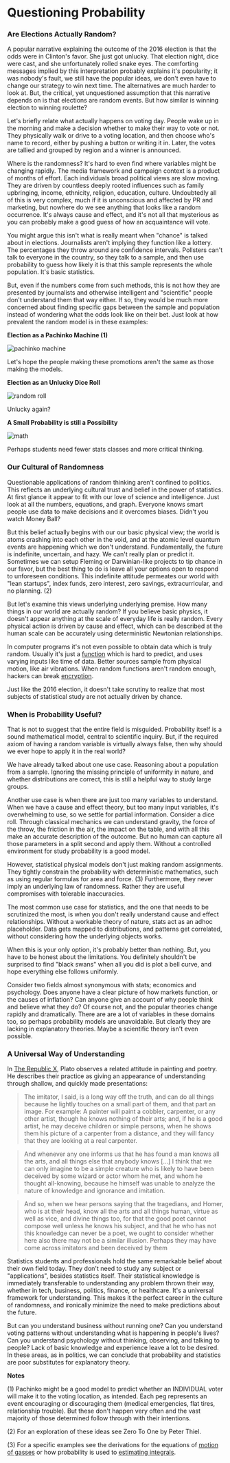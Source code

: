 Questioning Probability
=======================

### Are Elections Actually Random?

A popular narrative explaining the outcome of the 2016 election is that the odds were in Clinton's favor.
She just got unlucky.
That election night, dice were cast, and she unfortunately rolled snake eyes.
The comforting messages implied by this interpretation probably explains it's popularity;
it was nobody's fault, 
we still have the popular ideas,
we don't even have to change our strategy to win next time.
The alternatives are much harder to look at.
But, the critical, yet unquestioned assumption that this narrative
depends on is that elections are random events.
But how similar is winning election to winning roulette?

Let's briefly relate what actually happens on voting day.
People wake up in the morning and make a decision whether to make their way to vote or not.
They physically walk or drive to a voting location, and then choose who's name to record, either by pushing a button or writing it in.
Later, the votes are tallied and grouped by region and a winner is announced.

Where is the randomness?
It's hard to even find where variables might be changing rapidly.
The media framework and campaign context is a product of months of effort.
Each individuals broad political views are slow moving.
They are driven by countless deeply rooted influences such as family upbringing, income, ethnicity, religion, education, culture.
Undoubtedly all of this is very complex, much if it is unconscious and affected by PR and marketing,
 but nowhere do we see anything that looks like a random occurrence.
It's always cause and effect, and it's not all that mysterious as you can probably make a good guess of how
an acquaintance will vote.

You might argue this isn't what is really meant when "chance" is talked about in elections.
Journalists aren't implying they function like a lottery.
The percentages they throw around are confidence intervals.
Pollsters can't talk to everyone in the country, so they talk to a
sample, and then use probability to guess how likely it is that
this sample represents the whole population.
It's basic statistics.

But, even if the numbers come from such methods,
this is not how they are presented by journalists and
otherwise intelligent and "scientific" people don't understand them that way either.
If so, they would be much more concerned about finding specific gaps between the sample and population
instead of wondering what the odds look like on their bet.
Just look at how prevalent the random model is in these examples: 

**Election as a Pachinko Machine (1)**

![pachinko machine](pachinko.png)

Let's hope the people making these promotions
aren't the same as those making the models.

**Election as an Unlucky Dice Roll**

![random roll](random_roll.png)

Unlucky again?

**A Small Probability is still a Possibility**

![math](math.png)

Perhaps students need fewer stats classes and more critical thinking.

### Our Cultural of Randomness

Questionable applications of random thinking aren't confined to politics.
This reflects an underlying cultural trust and belief in the power of statistics.
At first glance it appear to fit with our love of science and intelligence.
Just look at all the numbers, equations, and graph.
Everyone knows smart people use data to make decisions and
it overcomes biases.
Didn't you watch Money Ball?
 
But this belief actually begins with our our basic physical view;
the world is atoms crashing into each other in the void,
and at the atomic level quantum events are happening which we don't understand.
Fundamentally, the  future is indefinite, uncertain, and hazy.
We can't really plan or predict it.
Sometimes we can setup Fleming or Darwinian-like projects to tip chance
in our favor,
but the best thing to do is leave all your options open to respond to unforeseen conditions.
This indefinite attitude permeates our world with "lean startups",
index funds, zero interest, zero savings, extracurricular, and no planning. (2)

But let's examine this views underlying underlying premise.
How many things in our world are actually random?
If you believe basic physics, it doesn't appear anything at the scale of everyday life is really random.
Every physical action is driven by cause and effect, which can be described
at the human scale can be accurately using deterministic Newtonian relationships.

In computer programs it's not even possible to obtain data which is truly random.
Usually it's just a [function][5] which is hard to predict, and uses varying
inputs like time of data.
Better sources sample from physical motion, like air vibrations.
When random functions aren't random enough,
hackers can break [encryption][1].

Just like the 2016 election, it doesn't take scrutiny to realize that most subjects of statistical study
are not actually driven by chance.

### When is Probability Useful?

That is not to suggest that the entire field is misguided.
Probability itself is a sound mathematical model, central
to scientific inquiry.
But, if the required axiom of having a random variable
is virtually always false, then why should we ever hope to apply it 
in the real world?

We have already talked about one use case.
Reasoning about a population from a sample.
Ignoring the missing principle of uniformity in nature, and whether
distributions are correct, this is still a helpful way to study 
large groups.

Another use case is when there are just too many variables to understand.
When we have a cause and effect theory, but too many input variables,
it's overwhelming to use, so we settle for partial information.
Consider a dice roll.
Through classical mechanics we can understand gravity, the force of the throw, the friction in the air,
the impact on the table, 
and with all this make an accurate description of the outcome.
But no human can capture all those parameters in a split second and apply them.
Without a controlled environment for study probability is a good model.

However, statistical physical models don't just making random assignments.
They tightly constrain the probability with deterministic mathematics,
such as using regular formulas for area and force. (3)
Furthermore, they never imply an underlying law of randomness.
Rather they are useful compromises with tolerable inaccuracies.

The most common use case for statistics,
and the one that needs to be scrutinized the most, 
is when you don't really
understand cause and effect relationships.
Without a workable theory of nature, stats act as an adhoc placeholder.
Data gets mapped to distributions, and patterns get correlated,
without considering how the underlying objects works.

When this is your only option, it's probably better than nothing.
But, you have to be honest about the limitations. 
You definitely shouldn't be surprised to find "black swans"
when all you did is plot a bell curve,
and hope everything else follows uniformly.

Consider two fields almost synonymous with stats; economics and psychology.
Does anyone have a clear picture of how markets function,
or the causes of inflation?
Can anyone give an account of why people think and believe what they do?
Of course not, and the popular theories change rapidly and dramatically.
There are are a lot of variables in these domains
too, so perhaps probability models are unavoidable.
But clearly they are lacking in explanatory theories.
Maybe a scientific theory isn't even possible.

### A Universal Way of Understanding

In [The Republic X][4], Plato observes a related attitude in painting and poetry. 
He describes their practice as giving an appearance of understanding through shallow, and quickly made presentations:

> The imitator, I said, is a long way off the truth, and can do all things because he lightly touches on a small part of them, and that part an image.
> For example: A painter will paint a cobbler, carpenter, or any other artist, though he knows nothing of their arts; and, if he is a good artist, he may deceive children or simple persons, when he shows them his picture of a carpenter from a distance, and they will fancy that they are looking at a real carpenter. 

>  And whenever any one informs us that he has found a man knows all the arts, and all things else that anybody knows [...] I think that we can only imagine to be a simple creature who is likely to have been deceived by some wizard or actor whom he met, and whom he thought all-knowing, because he himself was unable to analyze the nature of knowledge and ignorance and imitation. 

> And so, when we hear persons saying that the tragedians, and Homer, who is at their head, know all the arts and all things human, virtue as well as vice, and divine things too, for that the good poet cannot compose well unless he knows his subject, and that he who has not this knowledge can never be a poet, we ought to consider whether here also there may not be a similar illusion. Perhaps they may have come across imitators and been deceived by them

Statistics students and professionals hold the same remarkable belief about their own field today.
They don't need to study any subject or "applications", besides statistics itself.
Their statistical knowledge is immediately transferable to
understanding any problem thrown their way, whether in tech, business, politics, finance, or healthcare.
It's a universal framework for understanding.
This makes it the perfect career in the culture of randomness, and ironically
minimize the need to make predictions about the future.

But can you understand business without running one?
Can you understand voting patterns without understanding what
is happening in people's lives?
Can you understand psychology without thinking, observing, and talking to people?
Lack of basic knowledge and experience leave a lot to be desired.
In these areas, as in politics, we can conclude that probability and statistics are poor substitutes
for explanatory theory.

**Notes**

(1) Pachinko might be a good model to predict whether an INDIVIDUAL voter will make it to the voting
location, as intended. Each peg represents an event encouraging or discouraging them (medical emergencies, flat tires, relationship trouble).
But these don't happen very often and the vast majority of those determined follow through with their intentions.

(2) For an exploration of these ideas see Zero To One by Peter Thiel.

(3) For a specific examples see the derivations for the equations of [motion of gasses][3]
or how probability is used to [estimating integrals][2].

[1]: https://en.wikipedia.org/wiki/Random_number_generator_attack
[2]: https://en.wikipedia.org/wiki/Monte_Carlo_method
[3]: https://en.wikipedia.org/wiki/Kinetic_theory_of_gases
[4]: http://classics.mit.edu/Plato/republic.11.x.html
[5]: https://en.wikipedia.org/wiki/Pseudorandom_number_generator
